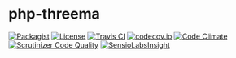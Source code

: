 # php-threema

[![Packagist](https://img.shields.io/packagist/v/chillerlan/php-threema.svg)](https://packagist.org/packages/chillerlan/php-threema)
[![License](https://img.shields.io/packagist/l/chillerlan/php-threema.svg)](https://github.com/codemasher/php-threema/blob/master/LICENSE)
[![Travis CI](https://travis-ci.org/codemasher/php-threema.svg?branch=master)](https://travis-ci.org/codemasher/php-threema)
[![codecov.io](https://codecov.io/github/codemasher/php-threema/coverage.svg?branch=master)](https://codecov.io/github/codemasher/php-threema)
[![Code Climate](https://codeclimate.com/github/codemasher/php-threema/badges/gpa.svg)](https://codeclimate.com/github/codemasher/php-threema)
[![Scrutinizer Code Quality](https://scrutinizer-ci.com/g/codemasher/php-threema/badges/quality-score.png?b=master)](https://scrutinizer-ci.com/g/codemasher/php-threema/?branch=master)
[![SensioLabsInsight](https://img.shields.io/sensiolabs/i/a54e44b0-2e22-42a3-bdb0-117e2814bdbb.svg)](https://insight.sensiolabs.com/projects/a54e44b0-2e22-42a3-bdb0-117e2814bdbb)
